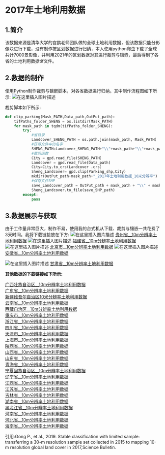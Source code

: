 # 2017年土地利用数据
## 1.简介
该数据来源是清华大学的宫鹏老师团队做的全球土地利用数据，但该数据只能分影像块进行下载，没有制作按区划数据进行归纳，本人使用python爬虫下载了全球共计7000景影像，并利用2021年的区划数据对其进行裁剪与镶嵌，最后得到了各省的土地利用数据tif文件。
## 2.数据的制作
使用Python制作裁剪与镶嵌脚本，对各省数据进行归纳。其中制作流程图如下所示:
![在这里插入图片描述](https://img-blog.csdnimg.cn/c0056a87fcb7412ca786f9dd1870f4c0.png?x-oss-process=image/watermark,type_ZHJvaWRzYW5zZmFsbGJhY2s,shadow_50,text_Q1NETiBA6ZSQ5aSa5a6d55qE5Zyw55CG56m66Ze0,size_15,color_FFFFFF,t_70,g_se,x_16)


裁剪脚本如下所示:
```python
def clip_parking(Mask_PATH,Data_path,OutPut_path):
    tifPaths_folder_SHENG = os.listdir(Mask_PATH)
    for mask_path in tqdm(tifPaths_folder_SHENG):
        try:
            #省目录
            Landcover_SHENG_PATH = os.path.join(mask_path, Mask_PATH)
            #获得文件中的名字
            SHENG_PATH=Landcover_SHENG_PATH+"\\"+mask_path+"\\"+mask_path+".shp"
            #裁剪函数
            City = gpd.read_file(SHENG_PATH)
            Landcover = gpd.read_file(Data_path)
            City=City.to_crs(Landcover .crs)
            Sheng_Landcover= gpd.clip(Parking_shp,City)
            mkdir(OutPut_path+mask_path+"_2017年土地利用数据_10米分辨率")
            #保存文件SHP
            save_Landcover_path = OutPut_path + mask_path + "\\" + mask_path +"土地利用数据"+ ".tif"
            Sheng_Landcover.to_file(save_SHP_path)
        except:
            pass
```

## 3.数据展示与获取
由于工作量非常巨大，制作不易，使用我的台式机从下载、裁剪与镶嵌一共花费了3天时间。我将下载链接放在下方:
![在这里插入图片描述](https://img-blog.csdnimg.cn/096dc6d0385949a7b7542a0691266de3.png?x-oss-process=image/watermark,type_ZHJvaWRzYW5zZmFsbGJhY2s,shadow_50,text_Q1NETiBA6ZSQ5aSa5a6d55qE5Zyw55CG56m66Ze0,size_16,color_FFFFFF,t_70,g_se,x_16)
[贵州省__10m分辨率土地利用数据](https://download.csdn.net/download/weixin_36396470/22259875?spm=1001.2014.3001.5503)
![在这里插入图片描述](https://img-blog.csdnimg.cn/cd20d5a0eebc40ef8638f8d2e115c73e.png?x-oss-process=image/watermark,type_ZHJvaWRzYW5zZmFsbGJhY2s,shadow_50,text_Q1NETiBA6ZSQ5aSa5a6d55qE5Zyw55CG56m66Ze0,size_18,color_FFFFFF,t_70,g_se,x_16)
[福建省__10m分辨率土地利用数据](https://download.csdn.net/download/weixin_36396470/22258798?spm=1001.2014.3001.5503)
![在这里插入图片描述](https://img-blog.csdnimg.cn/adfa1ae07f664d0d943efd07b1d324fe.png?x-oss-process=image/watermark,type_ZHJvaWRzYW5zZmFsbGJhY2s,shadow_50,text_Q1NETiBA6ZSQ5aSa5a6d55qE5Zyw55CG56m66Ze0,size_18,color_FFFFFF,t_70,g_se,x_16)
[北京市__10m分辨率土地利用数据](https://download.csdn.net/download/weixin_36396470/22258511?spm=1001.2014.3001.5503)
![在这里插入图片描述](https://img-blog.csdnimg.cn/1cf6879e74f0461db78c7da21a2750a9.png?x-oss-process=image/watermark,type_ZHJvaWRzYW5zZmFsbGJhY2s,shadow_50,text_Q1NETiBA6ZSQ5aSa5a6d55qE5Zyw55CG56m66Ze0,size_18,color_FFFFFF,t_70,g_se,x_16)
[安徽省__10m分辨率土地利用数据](https://download.csdn.net/download/weixin_36396470/22258440?spm=1001.2014.3001.5503)

![在这里插入图片描述](https://img-blog.csdnimg.cn/da5d3c743076409cb409e136ec64641d.png?x-oss-process=image/watermark,type_ZHJvaWRzYW5zZmFsbGJhY2s,shadow_50,text_Q1NETiBA6ZSQ5aSa5a6d55qE5Zyw55CG56m66Ze0,size_19,color_FFFFFF,t_70,g_se,x_16)
[甘肃省__10m分辨率土地利用数据](https://download.csdn.net/download/weixin_36396470/22259170?spm=1001.2014.3001.5503)

**其他数据的下载链接如下所示:**

[广西壮族自治区__10m分辨率土地利用数据](https://download.csdn.net/download/weixin_36396470/22259333?spm=1001.2014.3001.5503)  
[广东省__10m分辨率土地利用数据](https://download.csdn.net/download/weixin_36396470/22259231?spm=1001.2014.3001.5503)  
[新疆维吾尔自治区10米分辨率土地利用数据](https://download.csdn.net/download/weixin_36396470/22264512?spm=1001.2014.3001.5503)  
[云南省__10m分辨率土地利用数据](https://download.csdn.net/download/weixin_36396470/22264457?spm=1001.2014.3001.5503)  
[西藏自治区__10m分辨率土地利用数据](https://download.csdn.net/download/weixin_36396470/22264307?spm=1001.2014.3001.5503)   
[重庆市__10m分辨率土地利用数据](https://download.csdn.net/download/weixin_36396470/22264161?spm=1001.2014.3001.5503)  
[浙江省__10m分辨率土地利用数据](https://download.csdn.net/download/weixin_36396470/22264110?spm=1001.2014.3001.5503)  
[四川省__10m分辨率土地利用数据](https://download.csdn.net/download/weixin_36396470/22263328?spm=1001.2014.3001.5503)  
[天津市__10m分辨率土地利用数据](https://download.csdn.net/download/weixin_36396470/22263239?spm=1001.2014.3001.5503)  
[上海市__10m分辨率土地利用数据](https://download.csdn.net/download/weixin_36396470/22262893?spm=1001.2014.3001.5503)  
[陕西省__10m分辨率土地利用数据](https://download.csdn.net/download/weixin_36396470/22262853?spm=1001.2014.3001.5503)  
[山西省__10m分辨率土地利用数据](https://download.csdn.net/download/weixin_36396470/22262641?spm=1001.2014.3001.5503)  
[山东省__10m分辨率土地利用数据](https://download.csdn.net/download/weixin_36396470/22262534?spm=1001.2014.3001.5503)  
[青海省__10m分辨率土地利用数据](https://download.csdn.net/download/weixin_36396470/22262514?spm=1001.2014.3001.5503)  
[宁夏回族自治区__10m分辨率土地利用数据](https://download.csdn.net/download/weixin_36396470/22262113?spm=1001.2014.3001.5503)  
[辽宁省__10m分辨率土地利用数据](https://download.csdn.net/download/weixin_36396470/22262064?spm=1001.2014.3001.5503)  
[江西省__10m分辨率土地利用数据](https://download.csdn.net/download/weixin_36396470/22261845?spm=1001.2014.3001.5503)  
[江苏省__10m分辨率土地利用数据](https://download.csdn.net/download/weixin_36396470/22261621?spm=1001.2014.3001.5503)  
[吉林省__10m分辨率土地利用数据](https://download.csdn.net/download/weixin_36396470/22261621?spm=1001.2014.3001.5503)  
[湖南省__10m分辨率土地利用数据](https://download.csdn.net/download/weixin_36396470/22261049?spm=1001.2014.3001.5503)  
[黑龙江省__10m分辨率土地利用数据](https://download.csdn.net/download/weixin_36396470/22260845?spm=1001.2014.3001.5503)  
[河南省__10m分辨率土地利用数据](https://download.csdn.net/download/weixin_36396470/22260343?spm=1001.2014.3001.5503)  
[河北省__10m分辨率土地利用数据](https://download.csdn.net/download/weixin_36396470/22260232?spm=1001.2014.3001.5503)  
[海南省__10m分辨率土地利用数据](https://download.csdn.net/download/weixin_36396470/22259881?spm=1001.2014.3001.5503)  

引用:Gong P., et al., 2019. Stable classification with limited sample: transferring a 30-m resolution sample set collected in 2015 to mapping 10-m resolution global land cover in 2017,Science Bulletin.